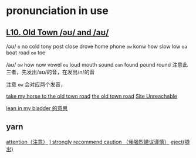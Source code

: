 # pronunciation in use

## [L10. Old Town /əʊ/ and /aʊ/](https://www.bilibili.com/video/BV1YV411W71G?t=553.3&p=12)

/əʊ/
`o`      no cold tony post close drove home phone
`ow`    konw how slow low
`oa`     boat road
`oe`     toe

/aʊ/
`ow`  how now vowel
`ou`  loud mouth sound
`oun` found pound round  注意此三者，先发出/aʊ/的音，在发出/n/的音

注意 `ow` 会对应两个发音，

[take my horse to the old town road](https://www.youtube.com/watch?v=bwP5jrEVhNQ)
[the old town road](https://www.youtube.com/watch?v=w2Ov5jzm3j8)
[Site Unreachable](https://www.youtube.com/watch?v=r7qovpFAGrQ)

[lean in my bladder 的意思](https://www.reddit.com/r/TooAfraidToAsk/comments/c4mk5h/lean_in_my_bladder/)
## yarn
[attention（注意）](https://memes.getyarn.io/yarn-clip/5a474626-40bb-4910-8e34-b67b62550117)
[I strongly recommend caution （我强烈建议谨慎）](https://getyarn.io/yarn-clip/26917496-4311-445a-afca-c83ba2343b13)
[eject(弹出)](https://getyarn.io/yarn-clip/28b0d24b-8abc-4daa-a5cf-70e30be31b60)